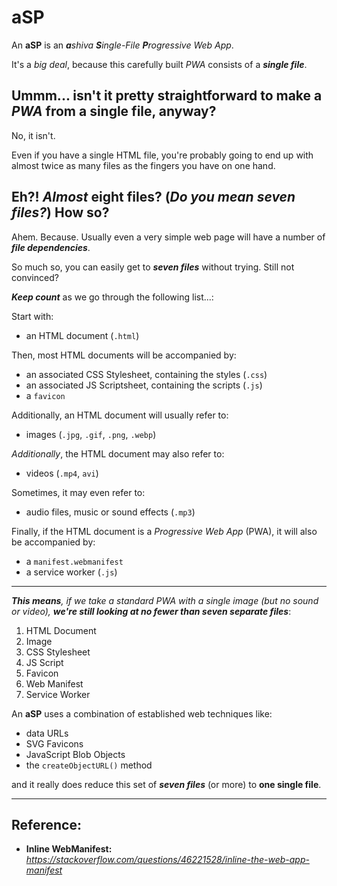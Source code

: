 # aSP
An **aSP** is an _**a**shiva **S**ingle-File **P**rogressive Web App_.

It's a _big deal_, because this carefully built _PWA_ consists of a _**single file**_.

## Ummm... isn't it pretty straightforward to make a _PWA_ from a single file, anyway?

No, it isn't.

Even if you have a single HTML file, you're probably going to end up with almost twice as many files as the fingers you have on one hand.

## Eh?! _Almost_ eight files? (_Do you mean seven files?_) How so?

Ahem. Because. Usually even a very simple web page will have a number of **_file dependencies_**.

So much so, you can easily get to _**seven files**_ without trying. Still not convinced?

_**Keep count**_ as we go through the following list...:

Start with:

 - an HTML document (`.html`)

Then, most HTML documents will be accompanied by:

 - an associated CSS Stylesheet, containing the styles (`.css`)
 - an associated JS Scriptsheet, containing the scripts (`.js`)
 - a `favicon`

Additionally, an HTML document will usually refer to:

 - images (`.jpg`, `.gif`, `.png`, `.webp`)

_Additionally_, the HTML document may also refer to:

 - videos (`.mp4`, `avi`)
 
Sometimes, it may even refer to:

 - audio files, music or sound effects (`.mp3`)
 
 Finally, if the HTML document is a _Progressive Web App_ (PWA), it will also be accompanied by:

- a `manifest.webmanifest`
- a service worker (`.js`)

_____

_**This means**, if we take a standard PWA with a single image (but no sound or video), **we're still looking at no fewer than seven separate files**_:

 1. HTML Document
 2. Image
 3. CSS Stylesheet
 4. JS Script
 5. Favicon
 6. Web Manifest
 7. Service Worker
 
 An **aSP** uses a combination of established web techniques like:
 
  - data URLs
  - SVG Favicons
  - JavaScript Blob Objects
  - the `createObjectURL()` method
  
 and it really does reduce this set of _**seven files**_ (or more) to **one single file**.
 
______

## Reference:

 - **Inline WebManifest:** *https://stackoverflow.com/questions/46221528/inline-the-web-app-manifest*
 
